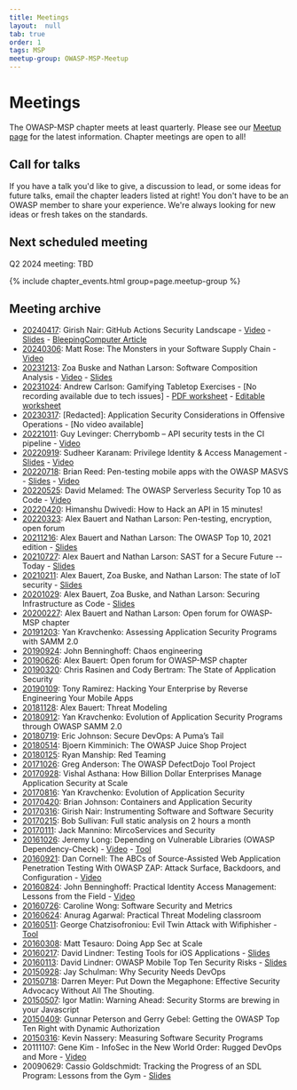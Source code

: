 ```yaml
---
title: Meetings
layout:  null
tab: true
order: 1
tags: MSP
meetup-group: OWASP-MSP-Meetup
---
```


# Meetings

The OWASP-MSP chapter meets at least quarterly. Please see our 
[Meetup page](https://www.meetup.com/OWASP-MSP-Meetup) for the latest information. Chapter meetings are open to all!

## Call for talks

If you have a talk you'd like to give, a discussion to lead, or some ideas for future talks, email the chapter leaders listed at right! You don't have to be an OWASP member to share your experience. We're always looking for new ideas or fresh takes on the standards.

## Next scheduled meeting

Q2 2024 meeting: TBD

<!-- the below doesn't seem to be working, despite it working on the index page -->

{% include chapter_events.html group=page.meetup-group %}

<script type='text/javascript'>
  $(function(){
    $(".timeclass").hover(function() {
      utc_str = $(this).text();
      ndx = utc_str.indexOf(':');
      st_hour_str = utc_str.substring(0, ndx);
      st_min_str = utc_str.substring(ndx + 1, ndx + 3);
      utc_dt = luxon.DateTime.utc(2020, 06, 06, parseInt(st_hour_str), parseInt(st_min_str), 0);
      start_dt = utc_dt.setZone(luxon.DateTime.local().zoneName);

      ndx = utc_str.lastIndexOf(':');
      end_hour_str = utc_str.substring(ndx - 2, ndx - 1);
      end_min_str = utc_str.substring(ndx + 1, ndx + 3);
      utc_dt = luxon.DateTime.utc(2020, 06, 06, parseInt(end_hour_str), parseInt(end_min_str), 0);
      end_dt = utc_dt.setZone(luxon.DateTime.local().zoneName);
      popstr = start_dt.toLocaleString(luxon.DateTime.TIME_WITH_SECONDS) + ' to ' + end_dt.toLocaleString(luxon.DateTime.TIME_WITH_SHORT_OFFSET);
      $(this).prop('title', popstr);
    });  
</script>


## Meeting archive

* [20240417](https://www.meetup.com/owasp-msp-meetup/events/300170456/): Girish Nair: GitHub Actions Security Landscape - [Video]() - [Slides](20240417_OWASP-MSP_Github_Actions_Security_Landscape.pdf) - [BleepingComputer Article](https://www.bleepingcomputer.com/news/security/github-comments-abused-to-push-malware-via-microsoft-repo-urls/)
* [20240306](https://www.meetup.com/owasp-msp-meetup/events/298803400/): Matt Rose: The Monsters in your Software Supply Chain - [Video](https://youtu.be/_BV13ATjmp0)
* [20231213](https://www.meetup.com/owasp-msp-meetup/events/297608399/): Zoa Buske and Nathan Larson: Software Composition Analysis - [Video](https://youtu.be/hdEDgRvQuMY) - [Slides](download/20231213_OWASP-MSP_Software_Composition_Analysis.pdf)
* [20231024](https://www.meetup.com/owasp-msp-meetup/events/296499717): Andrew Carlson: Gamifying Tabletop Exercises - [No recording available due to tech issues] - [PDF worksheet](download/How_To_Tabletop_Like_A_Boss.pdf) - [Editable worksheet](download/How_To_Tabletop_Like_A_Boss.docx)
* [20230317](https://www.meetup.com/owasp-msp-meetup/events/291851101): [Redacted]: Application Security Considerations in Offensive Operations - [No video available]
* [20221011](https://www.meetup.com/owasp-msp-meetup/events/288608767): Guy Levinger: Cherrybomb – API security tests in the CI pipeline - [Video](https://youtu.be/jBeK0Qw0h94)
* [20220919](https://www.meetup.com/owasp-msp-meetup/events/287952262/): Sudheer Karanam: Privilege Identity & Access Management - [Slides](download/20220919_OWASP-MSP_Privileged_Access_Management.pdf?raw=true) - [Video](https://youtu.be/2DLl5wRHuNE)
* [20220718](https://www.meetup.com/owasp-msp-meetup/events/286913008/): Brian Reed: Pen-testing mobile apps with the OWASP MASVS - [Slides](download/20220718_OWASP-MSP_MASVS.pdf?raw=true) - [Video](https://youtu.be/Endr8RPpNSM)
* [20220525](https://www.meetup.com/owasp-msp-meetup/events/285695539/): David Melamed: The OWASP Serverless Security Top 10 as Code - [Video](https://youtu.be/e_2RxD5Mqn4)
* [20220420](https://www.meetup.com/owasp-msp-meetup/events/285130448/): Himanshu Dwivedi: How to Hack an API in 15 minutes!
* [20220323](https://www.meetup.com/owasp-msp-meetup/events/283389664/): Alex Bauert and Nathan Larson: Pen-testing, encryption, open forum
* [20211216](https://www.meetup.com/owasp-msp-meetup/events/282157443/): Alex Bauert and Nathan Larson: The OWASP Top 10, 2021 edition - [Slides](download/20211216_OWASP-MSP_OWASP_Top_Ten_2021.pdf?raw=true)
* [20210727](https://www.meetup.com/owasp-msp-meetup/events/278765243/): Alex Bauert and Nathan Larson: SAST for a Secure Future -- Today - [Slides](download/20210721_OWASP-MSP_SAST_for_a_Secure_Future_--_Today.pdf?raw=true)
* [20210211](https://www.meetup.com/owasp-msp-meetup/events/275615353/): Alex Bauert, Zoa Buske, and Nathan Larson: The state of IoT security - [Slides](download/20210211_OWASP-MSP_The_state_of_IoT_security.pdf?raw=true)
* [20201029](https://www.meetup.com/owasp-msp-meetup/events/273422662/): Alex Bauert, Zoa Buske, and Nathan Larson: Securing Infrastructure as Code - [Slides](download/20201029_OWASP-MSP_Securing_Infrastructure_as_Code.pdf?raw=true)
* [20200227](https://www.meetup.com/owasp-msp-meetup/events/268460210/): Alex Bauert and Nathan Larson: Open forum for OWASP-MSP chapter
* [20191203](https://www.meetup.com/owasp-msp-meetup/events/266259458/): Yan Kravchenko: Assessing Application Security Programs with SAMM 2.0
* [20190924](https://www.meetup.com/owasp-msp-meetup/events/264466608/): John Benninghoff: Chaos engineering
* [20190626](https://www.meetup.com/owasp-msp-meetup/events/262130893/): Alex Bauert: Open forum for OWASP-MSP chapter
* [20190320](https://www.meetup.com/owasp-msp-meetup/events/258911164/): Chris Rasinen and Cody Bertram: The State of Application Security
* [20190109](https://www.meetup.com/owasp-msp-meetup/events/257053514/): Tony Ramirez: Hacking Your Enterprise by Reverse Engineering Your Mobile Apps
* [20181128](https://www.meetup.com/owasp-msp-meetup/events/256158710/): Alex Bauert: Threat Modeling
* [20180912](https://www.meetup.com/owasp-msp-meetup/events/253933603/): Yan Kravchenko: Evolution of Application Security Programs through OWASP SAMM 2.0
* [20180719](https://www.meetup.com/owasp-msp-meetup/events/252531062/): Eric Johnson: Secure DevOps: A Puma’s Tail
* [20180514](https://www.meetup.com/owasp-msp-meetup/events/249940370/): Bjoern Kimminich: The OWASP Juice Shop Project
* [20180125](https://www.meetup.com/owasp-msp-meetup/events/246716107/): Ryan Manship: Red Teaming
* [20171026](https://www.meetup.com/owasp-msp-meetup/events/243939172/): Greg Anderson: The OWASP DefectDojo Tool Project
* [20170928](https://www.meetup.com/owasp-msp-meetup/events/242716394/): Vishal Asthana: How Billion Dollar Enterprises Manage Application Security at Scale
* [20170816](https://www.meetup.com/owasp-msp-meetup/events/241857223/): Yan Kravchenko: Evolution of Application Security
* [20170420](https://www.meetup.com/owasp-msp-meetup/events/238763276/): Brian Johnson: Containers and Application Security
* [20170316](https://www.meetup.com/owasp-msp-meetup/events/237614671/): Girish Nair: Instrumenting Software and Software Security
* [20170215](https://www.meetup.com/owasp-msp-meetup/events/237019121/): Bob Sullivan: Full static analysis on 2 hours a month
* [20170111](https://www.meetup.com/owasp-msp-meetup/events/236052922/): Jack Mannino: MircoServices and Security
* [20161026](https://www.meetup.com/owasp-msp-meetup/events/234747284/): Jeremy Long: Depending on Vulnerable Libraries (OWASP Dependency-Check) - [Video](https://youtu.be/BUiWcDj1Ikw) - [Tool](https://owasp.org/www-project-dependency-check/)
* [20160921](https://www.meetup.com/owasp-msp-meetup/events/233911050/): Dan Cornell: The ABCs of Source-Assisted Web Application Penetration Testing With OWASP ZAP: Attack Surface, Backdoors, and Configuration - [Video](https://youtu.be/95YMV2G8bq0)
* [20160824](https://www.meetup.com/owasp-msp-meetup/events/233207985/): John Benninghoff: Practical Identity Access Management: Lessons from the Field - [Video](https://youtu.be/XxBoXwItNKs)
* [20160726](https://www.meetup.com/owasp-msp-meetup/events/232388831/): Caroline Wong: Software Security and Metrics
* [20160624](https://www.meetup.com/owasp-msp-meetup/events/231508872/): Anurag Agarwal: Practical Threat Modeling classroom
* [20160511](https://www.meetup.com/owasp-msp-meetup/events/230654716/): George Chatzisofroniou: Evil Twin Attack with Wifiphisher - [Tool](https://wifiphisher.org/)
* [20160308](https://www.meetup.com/owasp-msp-meetup/events/229240311/): Matt Tesauro: Doing App Sec at Scale
* [20160217](https://www.meetup.com/owasp-msp-meetup/events/228406877/): David Lindner: Testing Tools for iOS Applications - [Slides](download/20160217_OWASP-MSP_iOS_Testing_Tools.pdf?raw=true)
* [20160113](https://www.meetup.com/owasp-msp-meetup/events/227554267/): David Lindner: OWASP Mobile Top Ten Security Risks - [Slides](download/20160113_OWASP-MSP_Mobile_Top_Ten_2014.pdf?raw=true)
* [20150928](https://www.meetup.com/owasp-msp-meetup/events/225096445/): Jay Schulman: Why Security Needs DevOps
* [20150718](https://www.meetup.com/owasp-msp-meetup/events/222867480/): Darren Meyer: Put Down the Megaphone: Effective Security Advocacy Without All The Shouting.
* [20150507](https://www.meetup.com/owasp-msp-meetup/events/221969524/): Igor Matlin: Warning Ahead: Security Storms are brewing in your Javascript
* [20150409](https://www.meetup.com/owasp-msp-meetup/events/221283716/): Gunnar Peterson and Gerry Gebel: Getting the OWASP Top Ten Right with Dynamic Authorization
* [20150316](https://www.meetup.com/owasp-msp-meetup/events/220728619/): Kevin Nassery: Measuring Software Security Programs
* 20111107: Gene Kim - InfoSec in the New World Order: Rugged DevOps and More - [Video](https://youtu.be/p-t8xnuv_ow)
* 20090629: Cassio Goldschmidt: Tracking the Progress of an SDL Program: Lessons from the Gym - [Slides](https://www.slideshare.net/webappsecguy/tracking-the-progress-of-an-sdl-program-lessons-from-the-gym-1684512)


